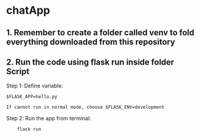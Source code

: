 # chatApp

<h2>1. Remember to create a folder called venv to fold everything downloaded from this repository</h2>

<h2>2. Run the code using flask run inside folder Script</h2>

Step 1: Define variable:

    $FLASK_APP=hello.py
    
    If cannot run in normal mode, choose $FLASK_ENV=development
    
Step 2: Run the app from terminal: 
        
        flask run
    
